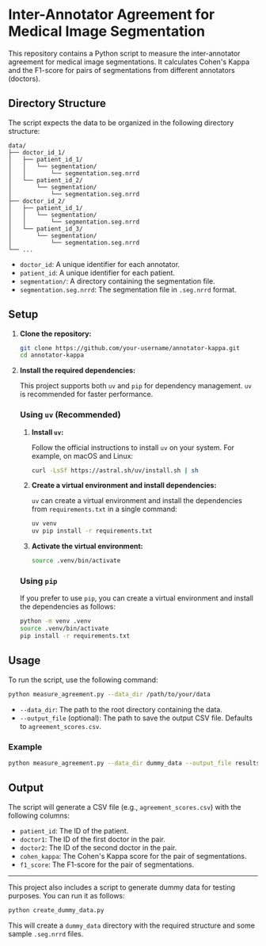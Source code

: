 # Inter-Annotator Agreement for Medical Image Segmentation

This repository contains a Python script to measure the inter-annotator agreement for medical image segmentations. It calculates Cohen's Kappa and the F1-score for pairs of segmentations from different annotators (doctors).

## Directory Structure

The script expects the data to be organized in the following directory structure:

```
data/
├── doctor_id_1/
│   ├── patient_id_1/
│   │   └── segmentation/
│   │       └── segmentation.seg.nrrd
│   └── patient_id_2/
│       └── segmentation/
│           └── segmentation.seg.nrrd
├── doctor_id_2/
│   ├── patient_id_1/
│   │   └── segmentation/
│   │       └── segmentation.seg.nrrd
│   └── patient_id_3/
│       └── segmentation/
│           └── segmentation.seg.nrrd
└── ...
```

- `doctor_id`: A unique identifier for each annotator.
- `patient_id`: A unique identifier for each patient.
- `segmentation/`: A directory containing the segmentation file.
- `segmentation.seg.nrrd`: The segmentation file in `.seg.nrrd` format.

## Setup

1.  **Clone the repository:**
    ```bash
    git clone https://github.com/your-username/annotator-kappa.git
    cd annotator-kappa
    ```

2.  **Install the required dependencies:**

    This project supports both `uv` and `pip` for dependency management. `uv` is recommended for faster performance.

    ### Using `uv` (Recommended)

    1.  **Install `uv`:**

        Follow the official instructions to install `uv` on your system. For example, on macOS and Linux:
        ```bash
        curl -LsSf https://astral.sh/uv/install.sh | sh
        ```

    2.  **Create a virtual environment and install dependencies:**

        `uv` can create a virtual environment and install the dependencies from `requirements.txt` in a single command:
        ```bash
        uv venv
        uv pip install -r requirements.txt
        ```

    3.  **Activate the virtual environment:**
        ```bash
        source .venv/bin/activate
        ```

    ### Using `pip`

    If you prefer to use `pip`, you can create a virtual environment and install the dependencies as follows:

    ```bash
    python -m venv .venv
    source .venv/bin/activate
    pip install -r requirements.txt
    ```

## Usage

To run the script, use the following command:

```bash
python measure_agreement.py --data_dir /path/to/your/data
```

- `--data_dir`: The path to the root directory containing the data.
- `--output_file` (optional): The path to save the output CSV file. Defaults to `agreement_scores.csv`.

### Example

```bash
python measure_agreement.py --data_dir dummy_data --output_file results.csv
```

## Output

The script will generate a CSV file (e.g., `agreement_scores.csv`) with the following columns:

- `patient_id`: The ID of the patient.
- `doctor1`: The ID of the first doctor in the pair.
- `doctor2`: The ID of the second doctor in the pair.
- `cohen_kappa`: The Cohen's Kappa score for the pair of segmentations.
- `f1_score`: The F1-score for the pair of segmentations.

---

This project also includes a script to generate dummy data for testing purposes. You can run it as follows:

```bash
python create_dummy_data.py
```

This will create a `dummy_data` directory with the required structure and some sample `.seg.nrrd` files.
